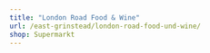 ```yaml
---
title: "London Road Food & Wine"
url: /east-grinstead/london-road-food-und-wine/
shop: Supermarkt
---
```

